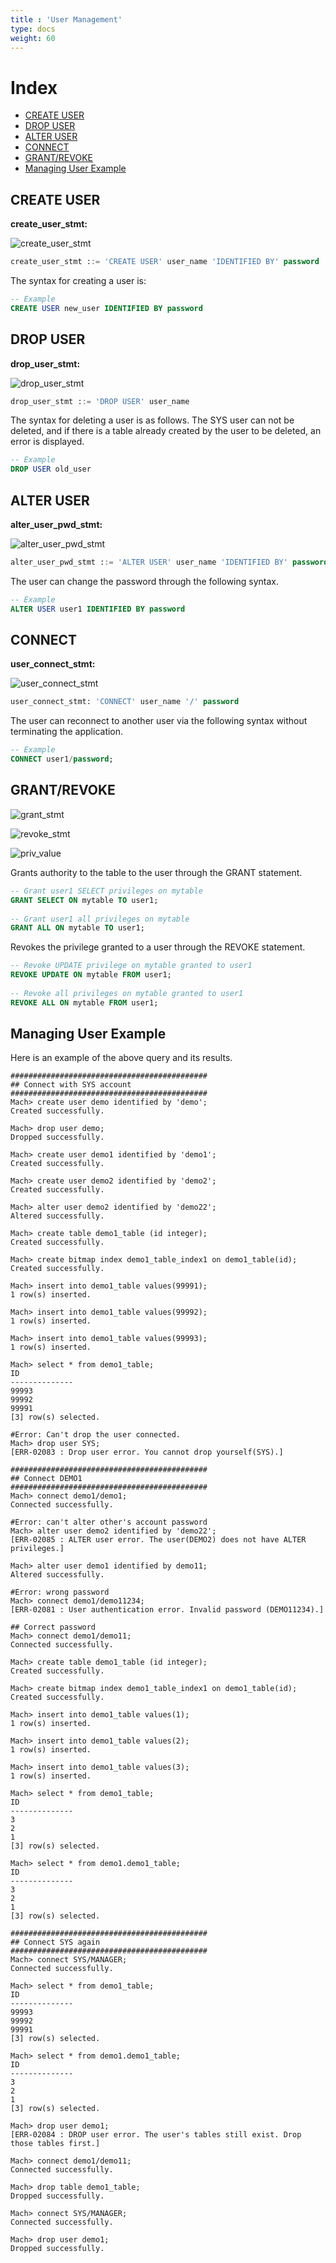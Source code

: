 ```yaml
---
title : 'User Management'
type: docs
weight: 60
---
```


# Index

* [CREATE USER](#create-user)
* [DROP USER](#drop-user)
* [ALTER USER](#alter-user)
* [CONNECT](#connect)
* [GRANT/REVOKE](#grantrevoke)
* [Managing User Example](#managing-user-example)


## CREATE USER

**create_user_stmt:**

![create_user_stmt](../user_image/create_user_stmt.png)

```sql
create_user_stmt ::= 'CREATE USER' user_name 'IDENTIFIED BY' password
```

The syntax for creating a user is:

```sql
-- Example
CREATE USER new_user IDENTIFIED BY password
```


## DROP USER

**drop_user_stmt:**

![drop_user_stmt](../user_image/drop_user_stmt.png)

```sql
drop_user_stmt ::= 'DROP USER' user_name
```

The syntax for deleting a user is as follows. The SYS user can not be deleted, and if there is a table already created by the user to be deleted, an error is displayed.

```sql
-- Example
DROP USER old_user
```


## ALTER USER

**alter_user_pwd_stmt:**

![alter_user_pwd_stmt](../user_image/alter_user_pwd_stmt.png)

```sql
alter_user_pwd_stmt ::= 'ALTER USER' user_name 'IDENTIFIED BY' password
```

The user can change the password through the following syntax.

```sql
-- Example
ALTER USER user1 IDENTIFIED BY password
```


## CONNECT

**user_connect_stmt:**

![user_connect_stmt](../user_image/user_connect_stmt.png)

```sql
user_connect_stmt: 'CONNECT' user_name '/' password
```

The user can reconnect to another user via the following syntax without terminating the application.

```sql
-- Example
CONNECT user1/password;
```


## GRANT/REVOKE

![grant_stmt](../user_image/grant_stmt.png)

![revoke_stmt](../user_image/revoke_stmt.png)

![priv_value](../user_image/priv_value.png)

Grants authority to the table to the user through the GRANT statement.

```sql
-- Grant user1 SELECT privileges on mytable
GRANT SELECT ON mytable TO user1;
 
-- Grant user1 all privileges on mytable
GRANT ALL ON mytable TO user1;
```

Revokes the privilege granted to a user through the REVOKE statement.

```sql
-- Revoke UPDATE privilege on mytable granted to user1
REVOKE UPDATE ON mytable FROM user1;
 
-- Revoke all privileges on mytable granted to user1
REVOKE ALL ON mytable FROM user1;
```


## Managing User Example

Here is an example of the above query and its results.

```
############################################
## Connect with SYS account
############################################
Mach> create user demo identified by 'demo';
Created successfully.
 
Mach> drop user demo;
Dropped successfully.
 
Mach> create user demo1 identified by 'demo1';
Created successfully.
 
Mach> create user demo2 identified by 'demo2';
Created successfully.
 
Mach> alter user demo2 identified by 'demo22';
Altered successfully.
 
Mach> create table demo1_table (id integer);
Created successfully.
 
Mach> create bitmap index demo1_table_index1 on demo1_table(id);
Created successfully.
 
Mach> insert into demo1_table values(99991);
1 row(s) inserted.
 
Mach> insert into demo1_table values(99992);
1 row(s) inserted.
 
Mach> insert into demo1_table values(99993);
1 row(s) inserted.
 
Mach> select * from demo1_table;
ID
--------------
99993
99992
99991
[3] row(s) selected.
 
#Error: Can't drop the user connected.
Mach> drop user SYS;
[ERR-02083 : Drop user error. You cannot drop yourself(SYS).]
 
############################################
## Connect DEMO1
############################################
Mach> connect demo1/demo1;
Connected successfully.
 
#Error: can't alter other's account password
Mach> alter user demo2 identified by 'demo22';
[ERR-02085 : ALTER user error. The user(DEMO2) does not have ALTER privileges.]
 
Mach> alter user demo1 identified by demo11;
Altered successfully.
 
#Error: wrong password
Mach> connect demo1/demo11234;
[ERR-02081 : User authentication error. Invalid password (DEMO11234).]
 
## Correct password
Mach> connect demo1/demo11;
Connected successfully.
 
Mach> create table demo1_table (id integer);
Created successfully.
 
Mach> create bitmap index demo1_table_index1 on demo1_table(id);
Created successfully.
 
Mach> insert into demo1_table values(1);
1 row(s) inserted.
 
Mach> insert into demo1_table values(2);
1 row(s) inserted.
 
Mach> insert into demo1_table values(3);
1 row(s) inserted.
 
Mach> select * from demo1_table;
ID
--------------
3
2
1
[3] row(s) selected.
 
Mach> select * from demo1.demo1_table;
ID
--------------
3
2
1
[3] row(s) selected.
 
############################################
## Connect SYS again
############################################
Mach> connect SYS/MANAGER;
Connected successfully.
 
Mach> select * from demo1_table;
ID
--------------
99993
99992
99991
[3] row(s) selected.
 
Mach> select * from demo1.demo1_table;
ID
--------------
3
2
1
[3] row(s) selected.
 
Mach> drop user demo1;
[ERR-02084 : DROP user error. The user's tables still exist. Drop those tables first.]
 
Mach> connect demo1/demo11;
Connected successfully.
 
Mach> drop table demo1_table;
Dropped successfully.
 
Mach> connect SYS/MANAGER;
Connected successfully.
 
Mach> drop user demo1;
Dropped successfully.
```
